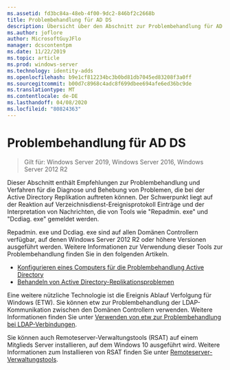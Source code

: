```yaml
---
ms.assetid: fd3bc84a-48eb-4f00-9dc2-846bf2c2668b
title: Problembehandlung für AD DS
description: Übersicht über den Abschnitt zur Problembehandlung für AD DS
ms.author: joflore
author: MicrosoftGuyJFlo
manager: dcscontentpm
ms.date: 11/22/2019
ms.topic: article
ms.prod: windows-server
ms.technology: identity-adds
ms.openlocfilehash: b9e1cf812234bc3b0bd81db7045ed83208f3a0ff
ms.sourcegitcommit: b00d7c8968c4adc8f699dbee694afe6ed36bc9de
ms.translationtype: MT
ms.contentlocale: de-DE
ms.lasthandoff: 04/08/2020
ms.locfileid: "80824363"
---
```

# <a name="ad-ds-troubleshooting"></a>Problembehandlung für AD DS

>Gilt für: Windows Server 2019, Windows Server 2016, Windows Server 2012 R2

Dieser Abschnitt enthält Empfehlungen zur Problembehandlung und Verfahren für die Diagnose und Behebung von Problemen, die bei der Active Directory Replikation auftreten können. Der Schwerpunkt liegt auf der Reaktion auf Verzeichnisdienst-Ereignisprotokoll Einträge und der Interpretation von Nachrichten, die von Tools wie "Repadmin. exe" und "Dcdiag. exe" gemeldet werden.

Repadmin. exe und Dcdiag. exe sind auf allen Domänen Controllern verfügbar, auf denen Windows Server 2012 R2 oder höhere Versionen ausgeführt werden. Weitere Informationen zur Verwendung dieser Tools zur Problembehandlung finden Sie in den folgenden Artikeln.

- [Konfigurieren eines Computers für die Problembehandlung Active Directory](../manage/troubleshoot/Configuring-a-Computer-for-Troubleshooting.md)
- [Behandeln von Active Directory-Replikationsproblemen](../manage/troubleshoot/Troubleshooting-Active-Directory-Replication-Problems.md)

Eine weitere nützliche Technologie ist die Ereignis Ablauf Verfolgung für Windows (ETW). Sie können etw zur Problembehandlung der LDAP-Kommunikation zwischen den Domänen Controllern verwenden. Weitere Informationen finden Sie unter [Verwenden von etw zur Problembehandlung bei LDAP-Verbindungen](../manage/troubleshoot/troubleshoot-ldap-using-etw.md).

Sie können auch Remoteserver-Verwaltungstools (RSAT) auf einem Mitglieds Server installieren, auf dem Windows 10 ausgeführt wird. Weitere Informationen zum Installieren von RSAT finden Sie unter [Remoteserver-Verwaltungstools](https://docs.microsoft.com/windows-server/remote/remote-server-administration-tools).
